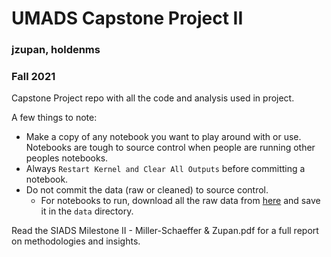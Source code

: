 # UMADS Capstone Project II

### jzupan, holdenms

### Fall 2021

Capstone Project repo with all the code and analysis used in project.

A few things to note:

* Make a copy of any notebook you want to play around with or use.  Notebooks are tough to source control when people are running other peoples notebooks.
* Always `Restart Kernel and Clear All Outputs` before committing a notebook.
* Do not commit the data (raw or cleaned) to source control.
  * For notebooks to run, download all the raw data from [here](https://www.kaggle.com/c/umich-siads-695-fall21-predicting-text-difficulty/data) and save it in the `data` directory.


Read the SIADS Milestone II - Miller-Schaeffer & Zupan.pdf for a full report on methodologies and insights.
